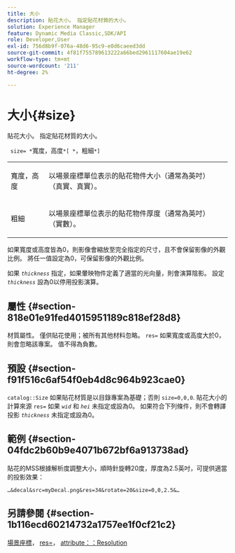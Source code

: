 ```yaml
---
title: 大小
description: 貼花大小。 指定貼花材質的大小。
solution: Experience Manager
feature: Dynamic Media Classic,SDK/API
role: Developer,User
exl-id: 756d8b9f-076a-48d6-95c9-e0d6caeed3dd
source-git-commit: 4f81f755789613222a66bed2961117604ae19e62
workflow-type: tm+mt
source-wordcount: '211'
ht-degree: 2%

---
```


# 大小{#size}

貼花大小。 指定貼花材質的大小。

` size= *`寬度，高度`*[ *`，粗細`*]`

<table id="simpletable_00B1226F3B8B49D895D1269AB03D5043"> 
 <tr class="strow"> 
  <td class="stentry"> <p> <span class="varname"> 寬度，高度 </span> </p> </td> 
  <td class="stentry"> <p>以場景座標單位表示的貼花物件大小（通常為英吋） （真實、真實）。 </p> </td> 
 </tr> 
 <tr class="strow"> 
  <td class="stentry"> <p> <span class="varname"> 粗細 </span> </p> </td> 
  <td class="stentry"> <p>以場景座標單位表示的貼花物件厚度（通常為英吋） （實數）。 </p> </td> 
 </tr> 
</table>

如果寬度或高度皆為0，則影像會縮放至完全指定的尺寸，且不會保留影像的外觀比例。 將任一值設定為0，可保留影像的外觀比例。

如果 *`thickness`* 指定，如果暈映物件定義了適當的光向量，則會演算陰影。 設定 *`thickness`* 設為0以停用投影演算。

## 屬性 {#section-818e01e91fed4015951189c818ef28d8}

材質屬性。 僅供貼花使用；被所有其他材料忽略。 `res=` 如果寬度或高度大於0，則會忽略該專案。 值不得為負數。

## 預設 {#section-f91f516c6af54f0eb4d8c964b923cae0}

`catalog::Size` 如果貼花材質是以目錄專案為基礎；否則 `size=0,0,0`. 貼花大小的計算來源 `res=` 如果 *`wid`* 和 *`hei`* 未指定或設為0。 如果符合下列條件，則不會轉譯投影 *`thickness`* 未指定或設為0。

## 範例 {#section-04fdc2b60b9e4071b672bf6a913738ad}

貼花的MSS根據解析度調整大小，順時針旋轉20度，厚度為2.5英吋，可提供適當的投影效果：

`…&decal&src=myDecal.png&res=34&rotate=20&size=0,0,2.5&…`

## 另請參閱 {#section-1b116ecd60214732a1757ee1f0cf21c2}

[場景座標](../../../../../ir-api/http-protocol/image-rendering-api-ref/c-ir-http-protocol-ref/c-ir-http-protocol-syntax-and-features/c-ir-vignettes/c-ir-scene-coordinates.md#concept-528507024fa640b19a2631357febf7f1)， [res=](../../../../../ir-api/http-protocol/image-rendering-api-ref/c-ir-http-protocol-ref/c-ir-http-protocol-command-reference/r-ir-res.md#reference-0ad9de8887144c83a6db97b4994f7c04)， [attribute：：Resolution](../../../../../ir-api/material-cat/image-rendering-api-ref/c-ir-material-catalog/c-ir-attributes-reference/r-ir-resolution.md#reference-09fe14e6bfbf4db6b7f4369fffecc806)
